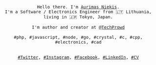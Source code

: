 <p align="center">
  <br>
  <br>
  <samp>Hello there. I'm <a href="https://aurimas.niekis.lt">Aurimas Niekis</a>.<br> I'm a Software / Electronics Engineer from 🇱🇹 Lithuania, living in 🇯🇵 Tokyo, Japan.</samp>
  <br>
  <br>
  <samp>I'm author and creator at <a href="https://www.techprowd.com">@TechProwd</a></samp>
  <br>
  <br>
  <samp>#php, #javascript, #node, #go, #crystal, #c, #cpp, #electronics, #cad</samp>
  <br>
  <br>
  <br>
  <samp><a href="https://twitter.com/aurimasniekis">#Twitter</a>, <a href="https://instagram.com/aurimasniekis">#Instagram</a>, <a href="https://facebook.com/aurimasniekis">#Facebook</a>, <a href="https://linkedin.com/in/aurimasniekis">#LinkedIn</a>, <a href="https://cv.aurimas.niekis.lt/">#CV</a></samp>
  <br>
  <br>
</p>
